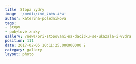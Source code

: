```yaml
---
title: Stopa vydry
image: "/media/IMG_7808.JPG"
author: katerina-polednikova
tags:
- stopy
- pobytové znaky
gallery: /news/pri-stopovani-na-dacicku-se-ukazala-i-vydra
position: 111
date: 2017-02-05 10:11:25.000000000 Z
category: gallery
layout: photo
---
```

